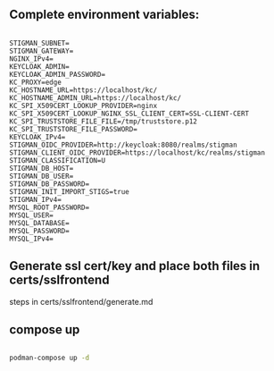## Complete environment variables:

```console

STIGMAN_SUBNET=
STIGMAN_GATEWAY=
NGINX_IPv4=
KEYCLOAK_ADMIN=
KEYCLOAK_ADMIN_PASSWORD=
KC_PROXY=edge
KC_HOSTNAME_URL=https://localhost/kc/
KC_HOSTNAME_ADMIN_URL=https://localhost/kc/
KC_SPI_X509CERT_LOOKUP_PROVIDER=nginx
KC_SPI_X509CERT_LOOKUP_NGINX_SSL_CLIENT_CERT=SSL-CLIENT-CERT
KC_SPI_TRUSTSTORE_FILE_FILE=/tmp/truststore.p12
KC_SPI_TRUSTSTORE_FILE_PASSWORD=
KEYCLOAK_IPv4=
STIGMAN_OIDC_PROVIDER=http://keycloak:8080/realms/stigman
STIGMAN_CLIENT_OIDC_PROVIDER=https://localhost/kc/realms/stigman
STIGMAN_CLASSIFICATION=U
STIGMAN_DB_HOST=
STIGMAN_DB_USER=
STIGMAN_DB_PASSWORD=
STIGMAN_INIT_IMPORT_STIGS=true
STIGMAN_IPv4=
MYSQL_ROOT_PASSWORD=
MYSQL_USER=
MYSQL_DATABASE=
MYSQL_PASSWORD=
MYSQL_IPv4=

```

## Generate ssl cert/key and place both files in certs/sslfrontend

steps in certs/sslfrontend/generate.md

## compose up

```sh

podman-compose up -d

```
